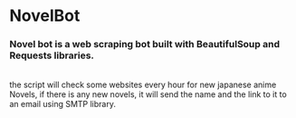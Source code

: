 # NovelBot
 

<h3> Novel bot is a web scraping bot built with BeautifulSoup and Requests libraries.</h3><br>
the script will check some websites every hour for new japanese anime Novels, if there is any new novels, it will send the name and the link to it to an email using SMTP library.
